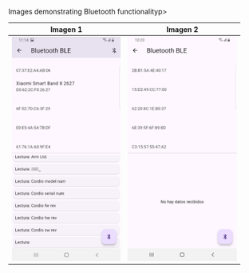 <p>Images demonstrating Bluetooth functionalityp>

| Imagen 1 | Imagen 2 |
|----------|----------|
| <img src="/1.jpg" alt="Imagen 1" height="450" /> | <img src="/2.jpg" alt="Imagen 2" height="450" /> |
